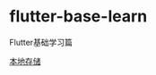 # flutter-base-learn
Flutter基础学习篇


[本地存储](https://github.com/xiaowang1314/flutter-base-learn/lib/learn/local-storage.dart)